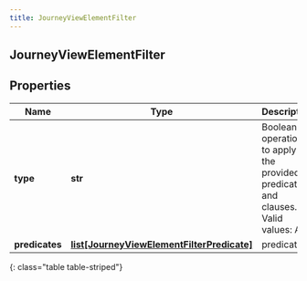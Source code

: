 ```yaml
---
title: JourneyViewElementFilter
---
```

## JourneyViewElementFilter

## Properties

|Name | Type | Description | Notes|
|------------ | ------------- | ------------- | -------------|
| **type** | **str** | Boolean operation to apply to the provided predicates and clauses. Valid values: And | |
| **predicates** | [**list[JourneyViewElementFilterPredicate]**](JourneyViewElementFilterPredicate.html) | predicates | [optional] |
{: class="table table-striped"}


